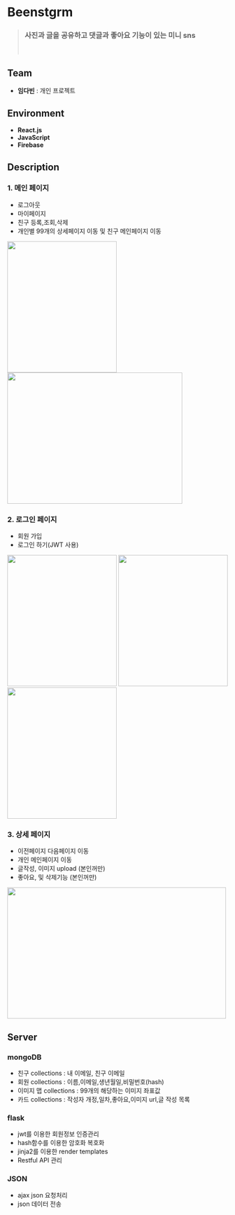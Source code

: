 # Beenstgrm


> ### 사진과 글을 공유하고 댓글과 좋아요 기능이 있는 미니 sns
>
> <br>

## Team

- **임다빈** : 개인 프로젝트

## Environment

- **React.js**
- **JavaScript**
- **Firebase**


## Description



### 1. 메인 페이지

- 로그아웃
- 마이페이지
- 친구 등록,조회,삭제
- 개인별 99개의 상세페이지 이동 및 친구 메인페이지 이동

 <img src="https://github.com/DabinLim/React_middle/tree/master/image_comunity/src/image/로그인전.png" width="250" height="300">
<img src="https://user-images.githubusercontent.com/57718605/109966987-3a9bea00-7d34-11eb-837e-d65b88f0744b.png" width="400" height="300">

### 2. 로그인 페이지

- 회원 가입
- 로그인 하기(JWT 사용)

 <img src="https://github.com/DabinLim/React_middle/tree/master/image_comunity/src/image/로그인.png" width="250" height="300">
 <img src="https://user-images.githubusercontent.com/57718605/109966809-06282e00-7d34-11eb-8a2b-493ac70e07bd.png" width="250" height="300">
 <img src="https://user-images.githubusercontent.com/57718605/109966693-e55fd880-7d33-11eb-8464-5028b4ff6cd9.png" width="250" height="300">



### 3. 상세 페이지

- 이전페이지 다음페이지 이동
- 개인 메인페이지 이동
- 글작성, 이미지 upload (본인꺼만)
- 좋아요, 및 삭제기능 (본인꺼만)

<img src="https://user-images.githubusercontent.com/57718605/109967390-b007ba80-7d34-11eb-9b96-30337c455c57.png" width="500" height="300">

## Server

### mongoDB

- 친구 collections : 내 이메일, 친구 이메일
- 회원 collections : 이름,이메일,생년월일,비밀번호(hash)
- 이미지 맵 collections : 99개의 해당하는 이미지 좌표값
- 카드 collections : 작성자 개정,일차,좋아요,이미지 url,글 작성 목록

### flask

- jwt를 이용한 회원정보 인증관리
- hash함수를 이용한 암호화 복호화
- jinja2를 이용한 render templates
- Restful API 관리

### JSON

- ajax json 요청처리
- json 데이터 전송
